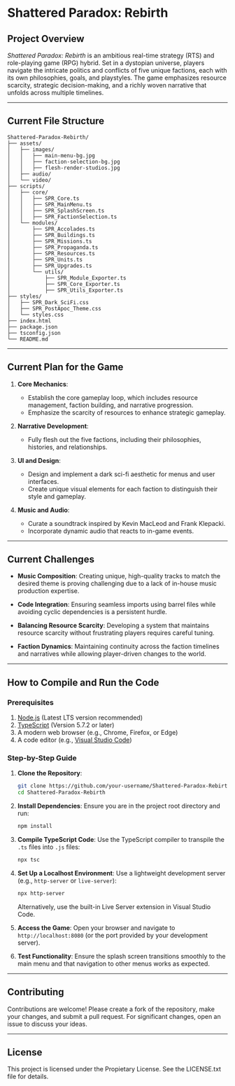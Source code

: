 # Shattered Paradox: Rebirth

## Project Overview
*Shattered Paradox: Rebirth* is an ambitious real-time strategy (RTS) and role-playing game (RPG) hybrid. Set in a dystopian universe, players navigate the intricate politics and conflicts of five unique factions, each with its own philosophies, goals, and playstyles. The game emphasizes resource scarcity, strategic decision-making, and a richly woven narrative that unfolds across multiple timelines.

---

## Current File Structure
```
Shattered-Paradox-Rebirth/
├── assets/
│   ├── images/
│   │   ├── main-menu-bg.jpg
│   │   ├── faction-selection-bg.jpg
│   │   ├── flesh-render-studios.jpg
│   ├── audio/
│   └── video/
├── scripts/
│   ├── core/
│   │   ├── SPR_Core.ts
│   │   ├── SPR_MainMenu.ts
│   │   ├── SPR_SplashScreen.ts
│   │   ├── SPR_FactionSelection.ts
│   └── modules/
│       ├── SPR_Accolades.ts
│       ├── SPR_Buildings.ts
│       ├── SPR_Missions.ts
│       ├── SPR_Propaganda.ts
│       ├── SPR_Resources.ts
│       ├── SPR_Units.ts
│       ├── SPR_Upgrades.ts
│       └── utils/
│           ├── SPR_Module_Exporter.ts
│           ├── SPR_Core_Exporter.ts
│           ├── SPR_Utils_Exporter.ts
├── styles/
│   ├── SPR_Dark_SciFi.css
│   ├── SPR_PostApoc_Theme.css
│   └── styles.css
├── index.html
├── package.json
├── tsconfig.json
└── README.md
```

---

## Current Plan for the Game
1. **Core Mechanics**:
   - Establish the core gameplay loop, which includes resource management, faction building, and narrative progression.
   - Emphasize the scarcity of resources to enhance strategic gameplay.

2. **Narrative Development**:
   - Fully flesh out the five factions, including their philosophies, histories, and relationships.

3. **UI and Design**:
   - Design and implement a dark sci-fi aesthetic for menus and user interfaces.
   - Create unique visual elements for each faction to distinguish their style and gameplay.

4. **Music and Audio**:
   - Curate a soundtrack inspired by Kevin MacLeod and Frank Klepacki.
   - Incorporate dynamic audio that reacts to in-game events.

---

## Current Challenges
- **Music Composition**:
  Creating unique, high-quality tracks to match the desired theme is proving challenging due to a lack of in-house music production expertise.

- **Code Integration**:
  Ensuring seamless imports using barrel files while avoiding cyclic dependencies is a persistent hurdle.

- **Balancing Resource Scarcity**:
  Developing a system that maintains resource scarcity without frustrating players requires careful tuning.

- **Faction Dynamics**:
  Maintaining continuity across the faction timelines and narratives while allowing player-driven changes to the world.

---

## How to Compile and Run the Code

### Prerequisites
1. [Node.js](https://nodejs.org/) (Latest LTS version recommended)
2. [TypeScript](https://www.typescriptlang.org/) (Version 5.7.2 or later)
3. A modern web browser (e.g., Chrome, Firefox, or Edge)
4. A code editor (e.g., [Visual Studio Code](https://code.visualstudio.com/))

### Step-by-Step Guide

1. **Clone the Repository**:
   ```bash
   git clone https://github.com/your-username/Shattered-Paradox-Rebirth.git
   cd Shattered-Paradox-Rebirth
   ```

2. **Install Dependencies**:
   Ensure you are in the project root directory and run:
   ```bash
   npm install
   ```

3. **Compile TypeScript Code**:
   Use the TypeScript compiler to transpile the `.ts` files into `.js` files:
   ```bash
   npx tsc
   ```

4. **Set Up a Localhost Environment**:
   Use a lightweight development server (e.g., `http-server` or `live-server`):
   ```bash
   npx http-server
   ```
   Alternatively, use the built-in Live Server extension in Visual Studio Code.

5. **Access the Game**:
   Open your browser and navigate to `http://localhost:8080` (or the port provided by your development server).

6. **Test Functionality**:
   Ensure the splash screen transitions smoothly to the main menu and that navigation to other menus works as expected.

---

## Contributing
Contributions are welcome! Please create a fork of the repository, make your changes, and submit a pull request. For significant changes, open an issue to discuss your ideas.

---

## License
This project is licensed under the Propietary License. See the LICENSE.txt file for details.

